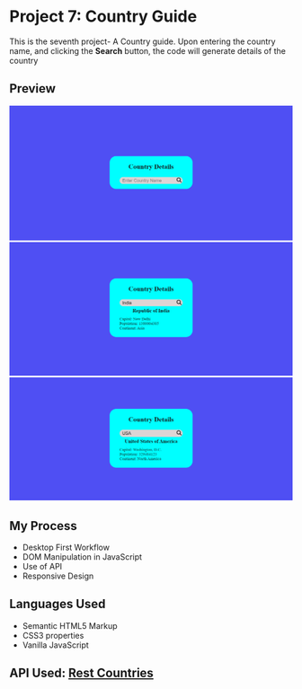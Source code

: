 # Project 7: Country Guide

This is the seventh project- A Country guide. Upon entering the country name, and clicking the **Search** button, the code will generate details of the country

## Preview 
![Example 1](https://github.com/Agnik7/Mini-Projects/blob/main/Country%20Details/images/eg1.png)
![Example 2](https://github.com/Agnik7/Mini-Projects/blob/main/Country%20Details/images/eg2.png)
![Example 3](https://github.com/Agnik7/Mini-Projects/blob/main/Country%20Details/images/eg3.png)

## My Process
- Desktop First Workflow
- DOM Manipulation in JavaScript
- Use of API
- Responsive Design

## Languages Used
- Semantic HTML5 Markup
- CSS3 properties
- Vanilla JavaScript

## API Used: [Rest Countries](https://restcountries.com/)